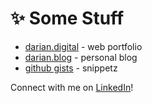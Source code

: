 # ✨ Some Stuff
* [darian.digital](https://www.darian.digital) - web portfolio
* [darian.blog](https://www.darian.blog) - personal blog
* [github gists](https://gist.github.com/darnocer) - snippetz

Connect with me on [LinkedIn](https://www.linkedin.com/in/darian-nocera/)!

